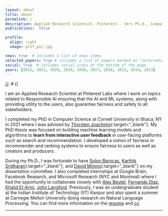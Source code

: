 ```yaml
---
layout: about
title: about
permalink: /
description: Applied Research Scientist, Pinterest.. <br> Ph.D., Computer Science, Cornell University. <br> <a href='/assets/pdf/Resume_AshudeepSingh.pdf'>R&eacute;sum&eacute;</a> &middot; <a href='/assets/pdf/CV_AshudeepSingh.pdf'>CV</a>
publications:  false

profile:
  align: right
  image: prof_pic.jpg

news: true  # includes a list of news items
selected_papers: true # includes a list of papers marked as "selected={true}"
social: true  # includes social icons at the bottom of the page
years: [2022, 2021, 2020, 2019, 2018, 2017, 2016, 2015, 2014, 2013]
---
```

  [//]: # (<!-- I am an Applied Research Scientist at Pinterest Labs where I build machine learning algorithms for inclusive and diverse recommendations at scale. In 2021, I completed my PhD in Computer Science at Cornell University in Ithaca, NY where I was advised by [Thorsten Joachims](http://www.cs.cornell.edu/people/tj/){:target="\_blank"} along with [Solon Barocas](http://solon.barocas.org/), [Karthik Sridharan](https://www.cs.cornell.edu/~sridharan/){:target="\_blank"}, and [David Mimno](https://mimno.infosci.cornell.edu/){:target="\_blank"} on my dissertation committee. -->)

  I am an Applied Research Scientist at Pinterest Labs where I work on topics related to Responsible AI ensuring that the AI and ML systems, along with providing utility to the users, also guarantee fairness and safety to all stakeholders. 
  
 I completed my PhD in Computer Science at Cornell University in Ithaca, NY in 2021 where I was advised by [Thorsten Joachims](http://www.cs.cornell.edu/people/tj/){:target="\_blank"}. My PhD thesis was focused on building machine learning models and algorithms to **learn from interactive user feedback** in user-facing platforms such as search and recommendation. I developed a notion of fairness in recommender and ranking systems to ensure fairness to users as well as creators and producers. 

  [//]: # (<!-- My research spans the broad areas of Machine Learning, Recommender Systems, and Information Retrieval. My research focuses on:)
  [//]: # (* Building machine learning models and algorithms to **learn from interactive user feedback** in user-facing platforms such as search and recommendation.)
  [//]: # (* **Fairness and Responsibility** aspects of Recommender Systems considering fair distribution of opportunity for both users as well as the items. )
  
  [//]: # (Through my research, I envision search and recommendation systems to form the **foundation of economically sustainable multistakeholder online platforms** that ensure utility, fairness, and safety for the users as well as the creators and producers. -->)

  During my Ph.D., I was fortunate to have [Solon Barocas](http://solon.barocas.org/), [Karthik Sridharan](https://www.cs.cornell.edu/~sridharan/){:target="\_blank"}, and [David Mimno](https://mimno.infosci.cornell.edu/){:target="\_blank"} on my dissertation committee. I also completed internships at Google Brain, Facebook Research, and Microsoft Research (NYC and Montreal) where I had the opportunity to collaborate closely with [Alex Beutel](http://alexbeutel.com/), [Fernando Diaz](https://841.io/), [Khalid El-Arini](http://www.khalidelarini.com/), [John Langford](https://www.microsoft.com/en-us/research/people/jcl/). Previously, I was an undergraduate student at the Indian Institute of Technology (IIT) Kanpur and also spent a summer at Carnegie Mellon University doing research on Natural Language Processing. You can find more information on the [resume](/assets/pdf/Resume_AshudeepSingh.pdf) and [cv](/assets/pdf/CV_AshudeepSingh.pdf).

---

